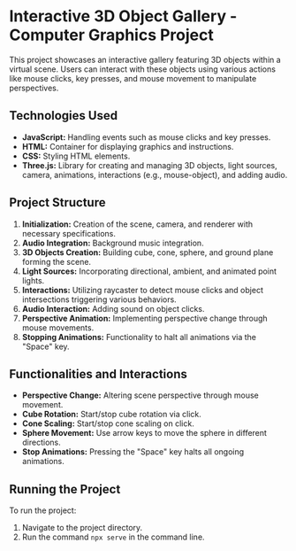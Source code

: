 # Interactive 3D Object Gallery - Computer Graphics Project

This project showcases an interactive gallery featuring 3D objects within a virtual scene. Users can interact with these objects using various actions like mouse clicks, key presses, and mouse movement to manipulate perspectives.

## Technologies Used

- **JavaScript:** Handling events such as mouse clicks and key presses.
- **HTML:** Container for displaying graphics and instructions.
- **CSS:** Styling HTML elements.
- **Three.js:** Library for creating and managing 3D objects, light sources, camera, animations, interactions (e.g., mouse-object), and adding audio.

## Project Structure

1. **Initialization:** Creation of the scene, camera, and renderer with necessary specifications.
2. **Audio Integration:** Background music integration.
3. **3D Objects Creation:** Building cube, cone, sphere, and ground plane forming the scene.
4. **Light Sources:** Incorporating directional, ambient, and animated point lights.
5. **Interactions:** Utilizing raycaster to detect mouse clicks and object intersections triggering various behaviors.
6. **Audio Interaction:** Adding sound on object clicks.
7. **Perspective Animation:** Implementing perspective change through mouse movements.
8. **Stopping Animations:** Functionality to halt all animations via the "Space" key.

## Functionalities and Interactions

- **Perspective Change:** Altering scene perspective through mouse movement.
- **Cube Rotation:** Start/stop cube rotation via click.
- **Cone Scaling:** Start/stop cone scaling on click.
- **Sphere Movement:** Use arrow keys to move the sphere in different directions.
- **Stop Animations:** Pressing the "Space" key halts all ongoing animations.

## Running the Project

To run the project:

1. Navigate to the project directory.
2. Run the command `npx serve` in the command line.
